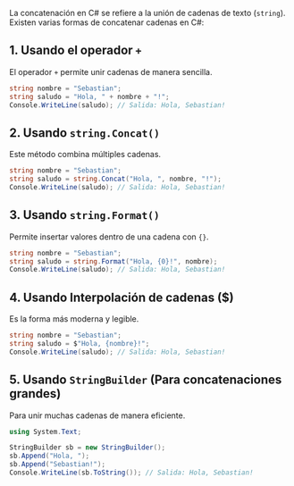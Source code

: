 La concatenación en C# se refiere a la unión de cadenas de texto (`string`). Existen varias formas de concatenar cadenas en C#:

## 1. Usando el operador `+`
El operador `+` permite unir cadenas de manera sencilla.

```csharp
string nombre = "Sebastian";
string saludo = "Hola, " + nombre + "!";
Console.WriteLine(saludo); // Salida: Hola, Sebastian!
```

## 2. Usando `string.Concat()`

Este método combina múltiples cadenas.

```csharp
string nombre = "Sebastian";
string saludo = string.Concat("Hola, ", nombre, "!");
Console.WriteLine(saludo); // Salida: Hola, Sebastian!
```

## 3. Usando `string.Format()`

Permite insertar valores dentro de una cadena con `{}`.

```csharp
string nombre = "Sebastian";
string saludo = string.Format("Hola, {0}!", nombre);
Console.WriteLine(saludo); // Salida: Hola, Sebastian!
```

## 4. Usando **Interpolación de cadenas ($)**

Es la forma más moderna y legible.

```csharp
string nombre = "Sebastian";
string saludo = $"Hola, {nombre}!";
Console.WriteLine(saludo); // Salida: Hola, Sebastian!
```

## 5. Usando `StringBuilder` (Para concatenaciones grandes)

Para unir muchas cadenas de manera eficiente.

```csharp
using System.Text;

StringBuilder sb = new StringBuilder();
sb.Append("Hola, ");
sb.Append("Sebastian!");
Console.WriteLine(sb.ToString()); // Salida: Hola, Sebastian!
```
